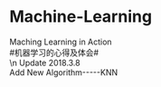 # Machine-Learning
Maching Learning in Action<br />
#机器学习的心得及体会#<br />
\n
Update 2018.3.8<br />
  Add New Algorithm-----KNN
  
